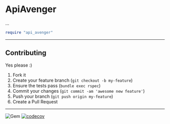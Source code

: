 ApiAvenger
======
...


```ruby
require "api_avenger"
```


----
## Contributing

Yes please  :)

1. Fork it
1. Create your feature branch (`git checkout -b my-feature`)
1. Ensure the tests pass (`bundle exec rspec`)
1. Commit your changes (`git commit -am 'awesome new feature'`)
1. Push your branch (`git push origin my-feature`)
1. Create a Pull Request


----
![Gem](https://img.shields.io/gem/dt/api_avenger?style=plastic)
[![codecov](https://codecov.io/gh/dpep/api_avenger_rb/branch/main/graph/badge.svg)](https://codecov.io/gh/dpep/api_avenger_rb)
